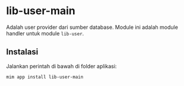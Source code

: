 # lib-user-main

Adalah user provider dari sumber database. Module ini adalah module handler
untuk module `lib-user`.

## Instalasi

Jalankan perintah di bawah di folder aplikasi:

```
mim app install lib-user-main
```